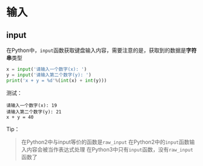 # 输入

## input

在Python中，`input`函数获取键盘输入内容，需要注意的是，获取到的数据是**字符串**类型

```python
x = input('请输入一个数字(x): ')
y = input('请输入第二个数字(y): ')
print('x + y = %d'%(int(x) + int(y)))
```

测试：

```
请输入一个数字(x): 19
请输入第二个数字(y): 21
x + y = 40
```

Tip：

> 在Python2中与input等价的函数是`raw_input`
> 在Python2中的`input`函数输入内容会被当作表达式处理
> 在Python3中只有`input`函数，没有`raw_input`函数了

